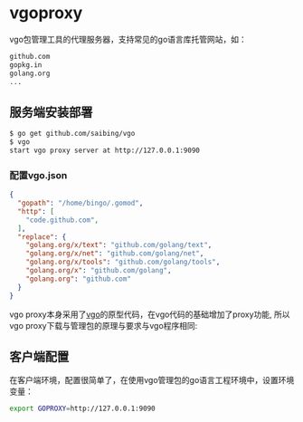 # vgoproxy

vgo包管理工具的代理服务器，支持常见的go语言库托管网站，如：

```bash
github.com
gopkg.in
golang.org
...
```

## 服务端安装部署

```bash
$ go get github.com/saibing/vgo
$ vgo
start vgo proxy server at http://127.0.0.1:9090
```

### 配置vgo.json

```json
{
  "gopath": "/home/bingo/.gomod",
  "http": [
    "code.github.com",
  ],
  "replace": {
    "golang.org/x/text": "github.com/golang/text",
    "golang.org/x/net": "github.com/golang/net",
    "golang.org/x/tools": "github.com/golang/tools",
    "golang.org/x": "github.com/golang",
    "golang.org": "github.com"
  }
}
```

vgo proxy本身采用了[vgo](https://github.com/golang/vgo)的原型代码，在vgo代码的基础增加了proxy功能, 所以vgo proxy下载与管理包的原理与要求与vgo程序相同:


## 客户端配置

在客户端环境，配置很简单了，在使用vgo管理包的go语言工程环境中，设置环境变量：

```bash
export GOPROXY=http://127.0.0.1:9090
```
